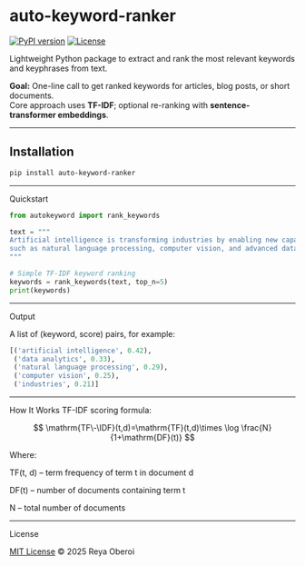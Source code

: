 # auto-keyword-ranker
[![PyPI version](https://img.shields.io/pypi/v/auto-keyword-ranker)](https://pypi.org/project/auto-keyword-ranker)
[![License](https://img.shields.io/badge/license-MIT-blue.svg)](LICENSE)

Lightweight Python package to extract and rank the most relevant keywords and keyphrases from text.

**Goal:** One-line call to get ranked keywords for articles, blog posts, or short documents.  
Core approach uses **TF-IDF**; optional re-ranking with **sentence-transformer embeddings**.

---

## Installation

```bash
pip install auto-keyword-ranker
```


---
Quickstart

```python
from autokeyword import rank_keywords

text = """
Artificial intelligence is transforming industries by enabling new capabilities
such as natural language processing, computer vision, and advanced data analytics.
"""

# Simple TF-IDF keyword ranking
keywords = rank_keywords(text, top_n=5)
print(keywords)
```

---
Output

A list of (keyword, score) pairs, for example:



```python
[('artificial intelligence', 0.42),
 ('data analytics', 0.33),
 ('natural language processing', 0.29),
 ('computer vision', 0.25),
 ('industries', 0.21)]
```
---

How It Works
TF-IDF scoring formula:


$$
\mathrm{TF\-\IDF}(t,d)=\mathrm{TF}(t,d)\times
\log \frac{N}{1+\mathrm{DF}(t)}
$$


Where:

TF(t, d) – term frequency of term t in document d

DF(t) – number of documents containing term t

N – total number of documents

---
License


[MIT License](LICENSE) © 2025 Reya Oberoi